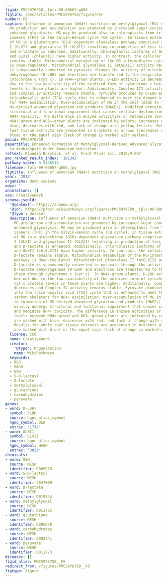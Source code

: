```yaml
---
figid: PMC5976750__fpls-09-00667-g008
figlink: /pmc/articles/PMC5976750/figure/F8/
number: F8
caption: Influence of ammonium (NH4+) nutrition on methylglyoxal (MG) metabolism.
  MG production and accumulation are promoted by increased sugar concentration and
  enhanced glycolysis. MG may be produced also in chloroplasts from triose phosphate
  isomers (TPs) in the Calvin-Benson cycle (CB cycle). In tissue extracts, catabolism
  of MG in a glutathione (GSH)-dependent glyoxalase pathway comprised of glyoxalase
  I (GLXI) and glyoxalase II (GLXII) resulting in production of less toxic S-D-lactoylglutathione
  and D-lactate is enhanced. Additionally, chloroplastic isoforms of GLXI (chlGLXI)
  and GLXII (chlGLXII) have higher activity. In contrast, the cellular level of D-lactate
  remains stable. Mitochondrial metabolism of the MG-intermediates catabolic pathway
  is down-regulated. Mitochondrial glyoxalase II (mtGLXII) activity decreases. D-lactate
  is subsequently converted to pyruvate through the activity of mitochondrial D-lactate
  dehydrogenase (D-LDH) and electrons are transferred to the respiratory chain through
  cytochrome c (cyt c). In NH4+-grown plants, D-LDH activity is decreased, but not
  due to the low availability of the oxidized form of cytochrome c because cyt c protein
  levels in those plants are higher. Additionally, Complex III activity decreases
  and Complex IV activity remains stable. Pyruvate produced by D-LDH enters into the
  tricarboxylic acid (TCA) cycle that is enhanced to meet the demand of carbon skeletons
  for NH4+ assimilation. Over-accumulation of MG in the cell leads to formation of
  MG-derived advanced glycation end products (MAGEs). Modified proteins usually undergo
  structural and functional impairment that causes cellular dysfunction and mediates
  NH4+ toxicity. The difference in enzyme activities or metabolite levels between
  NH4+-grown and NO3–-grown plants are indicated by colors; increases are marked with
  blue, decreases with red, and lack of change with yellow letters. Results for whole
  leaf tissue extracts are presented in brackets as arrows (increases are marked with
  blue) or the equal sign (lack of change is marked with yellow).
pmcid: PMC5976750
papertitle: Enhanced Formation of Methylglyoxal-Derived Advanced Glycation End Products
  in Arabidopsis Under Ammonium Nutrition.
reftext: Klaudia Borysiuk, et al. Front Plant Sci. 2018;9:667.
pmc_ranked_result_index: '191342'
pathway_score: 0.9486516
filename: fpls-09-00667-g008.jpg
figtitle: Influence of ammonium (NH4+) nutrition on methylglyoxal (MG) metabolism
year: '2018'
organisms: Homo sapiens
ndex: ''
annotations: []
seo: CreativeWork
schema-jsonld:
  '@context': https://schema.org/
  '@id': https://pfocr.wikipathways.org/figures/PMC5976750__fpls-09-00667-g008.html
  '@type': Dataset
  description: Influence of ammonium (NH4+) nutrition on methylglyoxal (MG) metabolism.
    MG production and accumulation are promoted by increased sugar concentration and
    enhanced glycolysis. MG may be produced also in chloroplasts from triose phosphate
    isomers (TPs) in the Calvin-Benson cycle (CB cycle). In tissue extracts, catabolism
    of MG in a glutathione (GSH)-dependent glyoxalase pathway comprised of glyoxalase
    I (GLXI) and glyoxalase II (GLXII) resulting in production of less toxic S-D-lactoylglutathione
    and D-lactate is enhanced. Additionally, chloroplastic isoforms of GLXI (chlGLXI)
    and GLXII (chlGLXII) have higher activity. In contrast, the cellular level of
    D-lactate remains stable. Mitochondrial metabolism of the MG-intermediates catabolic
    pathway is down-regulated. Mitochondrial glyoxalase II (mtGLXII) activity decreases.
    D-lactate is subsequently converted to pyruvate through the activity of mitochondrial
    D-lactate dehydrogenase (D-LDH) and electrons are transferred to the respiratory
    chain through cytochrome c (cyt c). In NH4+-grown plants, D-LDH activity is decreased,
    but not due to the low availability of the oxidized form of cytochrome c because
    cyt c protein levels in those plants are higher. Additionally, Complex III activity
    decreases and Complex IV activity remains stable. Pyruvate produced by D-LDH enters
    into the tricarboxylic acid (TCA) cycle that is enhanced to meet the demand of
    carbon skeletons for NH4+ assimilation. Over-accumulation of MG in the cell leads
    to formation of MG-derived advanced glycation end products (MAGEs). Modified proteins
    usually undergo structural and functional impairment that causes cellular dysfunction
    and mediates NH4+ toxicity. The difference in enzyme activities or metabolite
    levels between NH4+-grown and NO3–-grown plants are indicated by colors; increases
    are marked with blue, decreases with red, and lack of change with yellow letters.
    Results for whole leaf tissue extracts are presented in brackets as arrows (increases
    are marked with blue) or the equal sign (lack of change is marked with yellow).
  license: CC0
  name: CreativeWork
  creator:
    '@type': Organization
    name: WikiPathways
  keywords:
  - DLD
  - HAGH
  - GSH
  - S-D-lactoyl
  - D-lactate
  - methylglyoxal
  - glutathione
  - carbohydrates
  - pyruvate
genes:
- word: D-LDH)
  symbol: DLDH
  source: hgnc_alias_symbol
  hgnc_symbol: DLD
  entrez: '1738'
- word: GLXII
  symbol: GLXII
  source: hgnc_alias_symbol
  hgnc_symbol: HAGH
  entrez: '3029'
chemicals:
- word: GSH
  source: MESH
  identifier: D005978
- word: S-D-lactoyl
  source: MESH
  identifier: C047009
- word: D-lactate
  source: MESH
  identifier: D019344
- word: methylglyoxal
  source: MESH
  identifier: D011765
- word: glutathione
  source: MESH
  identifier: D005978
- word: carbohydrates
  source: MESH
  identifier: D002241
- word: pyruvate
  source: MESH
  identifier: D011773
diseases: []
figid_alias: PMC5976750__F8
redirect_from: /figures/PMC5976750__F8
figtype: Figure
---
```

